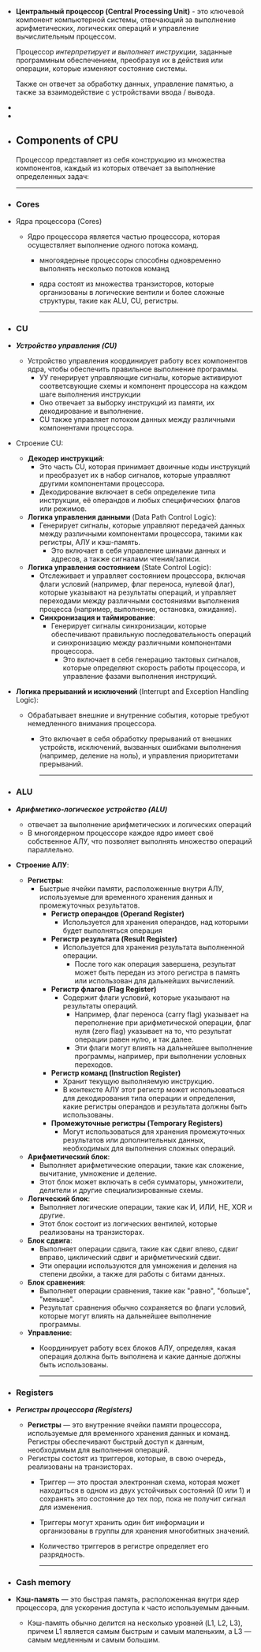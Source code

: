 - **Центральный процессор (Central Processing Unit)** - это ключевой компонент компьютерной системы, отвечающий за выполнение арифметических, логических операций и управление вычислительным процессом.
  
  Процессор *интерпретирует и выполняет инструкции*, заданные программным обеспечением, преобразуя их в действия или операции, которые изменяют состояние системы.
  
  Также он отвечет за обработку данных, управление памятью, а также за взаимодействие с устройствами ввода / вывода.
-
-
- ## Components of CPU
  
  Процессор представляет из себя конструкцию из множества компонентов, каждый из которых отвечает за выполнение определенных задач:
  
  ---
- ### Cores
- Ядра процессора (Cores)
	- Ядро процессора является частью процессора, которая осуществляет выполнение одного потока команд.
		- многоядерные процессоры способны одновременно выполнять несколько потоков команд
		- ядра состоят из множества транзисторов, которые организованы в логические вентили и более сложные структуры, такие как ALU, CU, регистры.
		  
		  ---
- ### CU
- ***Устройство управления (CU)***
	- Устройство управления координирует работу всех компонентов ядра, чтобы обеспечить правильное выполнение программы.
		- УУ генерирует управляющие сигналы, которые активируют соответсвующие схемы и компонент процессора на каждом шаге выполнения инструкции
		- Оно отвечает за выборку инструкций из памяти, их декодирование и выполнение.
		- CU также управляет потоком данных между различными компонентами процессора.
- Строение CU:
	- **Декодер инструкций**:
		- Это часть CU, которая принимает двоичные коды инструкций и преобразует их в набор сигналов, которые управляют другими компонентами процессора.
		- Декодирование включает в себя определение типа инструкции, её операндов и любых специфических флагов или режимов.
	- **Логика управления данными** (Data Path Control Logic):
		- Генерирует сигналы, которые управляют передачей данных между различными компонентами процессора, такими как регистры, АЛУ и кэш-память.
			- Это включает в себя управление шинами данных и адресов, а также сигналами чтения/записи.
	- **Логика управления состоянием** (State Control Logic):
		- Отслеживает и управляет состоянием процессора, включая флаги условий (например, флаг переноса, нулевой флаг), которые указывают на результаты операций, и управляет переходами между различными состояниями выполнения процесса (например, выполнение, остановка, ожидание).
		- **Синхронизация и таймирование**:
			- Генерирует сигналы синхронизации, которые обеспечивают правильную последовательность операций и синхронизацию между различными компонентами процессора.
				- Это включает в себя генерацию тактовых сигналов, которые определяют скорость работы процессора, и управление фазами выполнения инструкций.
- **Логика прерываний и исключений** (Interrupt and Exception Handling Logic):
	- Обрабатывает внешние и внутренние события, которые требуют немедленного внимания процессора.
		- Это включает в себя обработку прерываний от внешних устройств, исключений, вызванных ошибками выполнения (например, деление на ноль), и управления приоритетами прерываний.
		  
		  ---
- ### ALU
- ***Арифметико-логическое устройство (ALU)***
	- отвечает за выполнение арифметических и логических операций
	- В многоядерном процессоре каждое ядро имеет своё собственное АЛУ, что позволяет выполнять множество операций параллельно.
- **Строение АЛУ**:
	- **Регистры**:
		- Быстрые ячейки памяти, расположенные внутри АЛУ, используемые для временного хранения данных и промежуточных результатов.
			- **Регистр операндов (Operand Register)**
				- Используется для хранения операндов, над которыми будет выполняться операция
			- **Регистр результата (Result Register)**
				- Используется для хранения результата выполненной операции.
					- После того как операция завершена, результат может быть передан из этого регистра в память или использован для дальнейших вычислений.
			- **Регистр флагов (Flag Register)**
				- Содержит флаги условий, которые указывают на результаты операций.
					- Например, флаг переноса (carry flag) указывает на переполнение при арифметической операции, флаг нуля (zero flag) указывает на то, что результат операции равен нулю, и так далее.
					- Эти флаги могут влиять на дальнейшее выполнение программы, например, при выполнении условных переходов.
			- **Регистр команд (Instruction Register)**
				- Хранит текущую выполняемую инструкцию.
				- В контексте АЛУ этот регистр может использоваться для декодирования типа операции и определения, какие регистры операндов и результата должны быть использованы.
			- **Промежуточные регистры (Temporary Registers)**
				- Могут использоваться для хранения промежуточных результатов или дополнительных данных, необходимых для выполнения сложных операций.
	- **Арифметический блок**:
		- Выполняет арифметические операции, такие как сложение, вычитание, умножение и деление.
		- Этот блок может включать в себя сумматоры, умножители, делители и другие специализированные схемы.
	- **Логический блок**:
		- Выполняет логические операции, такие как И, ИЛИ, НЕ, XOR и другие.
		- Этот блок состоит из логических вентилей, которые реализованы на транзисторах.
	- **Блок сдвига**:
		- Выполняет операции сдвига, такие как сдвиг влево, сдвиг вправо, циклический сдвиг и арифметический сдвиг.
		- Эти операции используются для умножения и деления на степени двойки, а также для работы с битами данных.
	- **Блок сравнения**:
		- Выполняет операции сравнения, такие как "равно", "больше", "меньше".
		- Результат сравнения обычно сохраняется во флаги условий, которые могут влиять на дальнейшее выполнение программы.
	- **Управление**:
		- Координирует работу всех блоков АЛУ, определяя, какая операция должна быть выполнена и какие данные должны быть использованы.
		  
		  ---
- ### Registers
- ***Регистры процессора (Registers)***
	- **Регистры** — это внутренние ячейки памяти процессора, используемые для временного хранения данных и команд. Регистры обеспечивают быстрый доступ к данным, необходимым для выполнения операций.
	- Регистры состоят из триггеров, которые, в свою очередь, реализованы на транзисторах.
		- Триггер — это простая электронная схема, которая может находиться в одном из двух устойчивых состояний (0 или 1) и сохранять это состояние до тех пор, пока не получит сигнал для изменения.
		- Триггеры могут хранить один бит информации и организованы в группы для хранения многобитных значений.
		- Количество триггеров в регистре определяет его разрядность.
		  
		  ---
- ### Cash memory
- **Кэш-память** — это быстрая память, расположенная внутри ядер процессора, для ускорения доступа к часто используемым данным.
	- Кэш-память обычно делится на несколько уровней (L1, L2, L3), причем L1 является самым быстрым и самым маленьким, а L3 — самым медленным и самым большим.